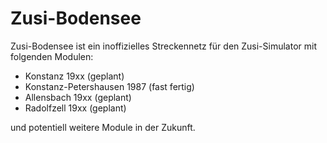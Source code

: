 # Zusi-Bodensee

Zusi-Bodensee ist ein inoffizielles Streckennetz für den Zusi-Simulator mit folgenden Modulen:

- Konstanz 19xx (geplant)
- Konstanz-Petershausen 1987 (fast fertig)
- Allensbach 19xx (geplant)
- Radolfzell 19xx (geplant)
  
und potentiell weitere Module in der Zukunft.
